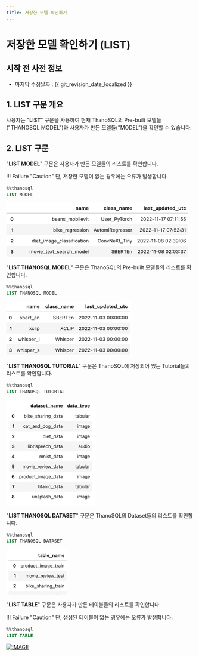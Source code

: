```yaml
---
title: 저장한 모델 확인하기
---
```


# __저장한 모델 확인하기 (LIST)__

## 시작 전 사전 정보

- 마지막 수정날짜 : {{ git_revision_date_localized }}

## __1. LIST 구문 개요__

사용자는 "__LIST__" 구문을 사용하여 현재 ThanoSQL의 Pre-built 모델들("THANOSQL MODEL")과 사용자가 만든 모델들("MODEL")을 확인할 수 있습니다. 

## __2. LIST 구문__

"__LIST MODEL__" 구문은 사용자가 만든 모델들의 리스트를 확인합니다.

!!! Failure "Caution"
    단, 저장한 모델이 없는 경우에는 오류가 발생합니다.

```sql
%%thanosql
LIST MODEL
```
[![IMAGE](/img/thanosql_syntax/query/LIST/img1.png)](/img/thanosql_syntax/query/LIST/img1.png)

"__LIST THANOSQL MODEL__" 구문은 ThanoSQL의 Pre-built 모델들의 리스트를 확인합니다.

```sql
%%thanosql
LIST THANOSQL MODEL
```
[![IMAGE](/img/thanosql_syntax/query/LIST/img2.png)](/img/thanosql_syntax/query/LIST/img2.png)

"__LIST THANOSQL TUTORIAL__" 구문은 ThanoSQL에 저장되어 있는 Tutorial들의 리스트를 확인합니다.

```sql
%%thanosql
LIST THANOSQL TUTORIAL
```
[![IMAGE](/img/thanosql_syntax/query/LIST/img3.png)](/img/thanosql_syntax/query/LIST/img3.png)

"__LIST THANOSQL DATASET__" 구문은 ThanoSQL의 Dataset들의 리스트를 확인합니다.

```sql
%%thanosql
LIST THANOSQL DATASET
```
[![IMAGE](/img/thanosql_syntax/query/LIST/img4.png)](/img/thanosql_syntax/query/LIST/img4.png)

"__LIST TABLE__" 구문은 사용자가 만든 테이블들의 리스트를 확인합니다.

!!! Failure "Caution"
    단, 생성된 테이블이 없는 경우에는 오류가 발생합니다.

```sql
%%thanosql
LIST TABLE
```
[![IMAGE](/img/thanosql_syntax/query/LIST/img5.png)](/img/thanosql_syntax/query/LIST/img5.png)